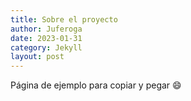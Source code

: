 ```yaml
---
title: Sobre el proyecto
author: Juferoga
date: 2023-01-31
category: Jekyll
layout: post
---
```


Página de ejemplo para copiar y pegar 😄
